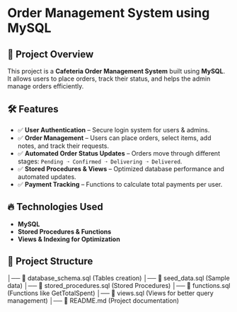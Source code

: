 # Order Management System using MySQL 

## 📌 Project Overview
This project is a **Cafeteria Order Management System** built using **MySQL**. It allows users to place orders, track their status, and helps the admin manage orders efficiently.

## 🛠️ Features
- ✅ **User Authentication** – Secure login system for users & admins.
- ✅ **Order Management** – Users can place orders, select items, add notes, and track their requests.
- ✅ **Automated Order Status Updates** – Orders move through different stages: `Pending ➝ Confirmed ➝ Delivering ➝ Delivered`.
- ✅ **Stored Procedures & Views** – Optimized database performance and automated updates.
- ✅ **Payment Tracking** – Functions to calculate total payments per user.

## 🔥 Technologies Used
- **MySQL**
- **Stored Procedures & Functions**
- **Views & Indexing for Optimization**

## 📂 Project Structure
│── 📄 database_schema.sql (Tables creation)
│── 📄 seed_data.sql (Sample data)
│── 📄 stored_procedures.sql (Stored Procedures)
│── 📄 functions.sql (Functions like GetTotalSpent)
│── 📄 views.sql (Views for better query management)
│── 📄 README.md (Project documentation)
